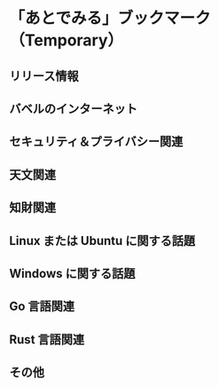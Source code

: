 # 「あとでみる」ブックマーク（Temporary）


## リリース情報


## バベルのインターネット


## セキュリティ＆プライバシー関連

## 天文関連


## 知財関連


## Linux または Ubuntu に関する話題


## Windows に関する話題


## Go 言語関連


## Rust 言語関連


## その他


<!-- eof -->
